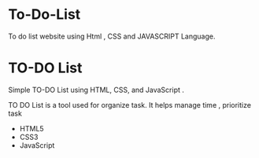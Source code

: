 # To-Do-List
To do list website using Html , CSS and JAVASCRIPT Language.

<h1>TO-DO List</h1>

<p>Simple TO-DO List using HTML, CSS, and JavaScript .</p>


<p> TO DO List is a tool used for organize task. It helps manage time , prioritize task </p>


<ul>
  <li>HTML5</li>
  <li>CSS3</li>
  <li>JavaScript</li>
</ul>
